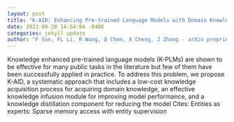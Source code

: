 ```yaml
--- 
layout: post 
title: "K-AID: Enhancing Pre-trained Language Models with Domain Knowledge for Question Answering" 
date: 2021-09-28 14:54:04 -0400 
categories: jekyll update 
author: "F Sun, FL Li, R Wang, Q Chen, X Cheng, J Zhang - arXiv preprint arXiv:2109.10547, 2021" 
--- 
```

Knowledge enhanced pre-trained language models (K-PLMs) are shown to be effective for many public tasks in the literature but few of them have been successfully applied in practice. To address this problem, we propose K-AID, a systematic approach that includes a low-cost knowledge acquisition process for acquiring domain knowledge, an effective knowledge infusion module for improving model performance, and a knowledge distillation component for reducing the model Cites: Entities as experts: Sparse memory access with entity supervision